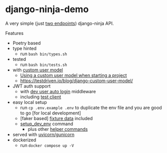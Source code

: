 # django-ninja-demo

A very simple (just [two endpoints](src/users/api/views.py)) django-ninja API.

Features
- Poetry based
- type hinted
  - run `bash bin/types.sh`
- tested
  - run `bash bin/tests.sh`
- with [custom user model](src/users/models.py)
  - [Using a custom user model when starting a project](https://docs.djangoproject.com/en/4.1/topics/auth/customizing/#using-a-custom-user-model-when-starting-a-project)
  - https://testdriven.io/blog/django-custom-user-model/
- JWT auth support
  - with [dev user auto login](src/users/middleware.py) middleware
  - including [test client](src/users/tests/api/utils.py)
- easy local setup
  - run `cp .env.example .env` to duplicate the env file and you are good to
    go [for local development]
  - [faker based] [fixture data](src/users/fixtures/users.json) included
  - [setup_dev_env](src/users/management/commands/setup_dev_env.py) command
    - plus other [helper commands](src/users/management/commands)
- served with [uvicorn/gunicorn](bin/server.sh)
- dockerized
    - run `docker compose up -V`
